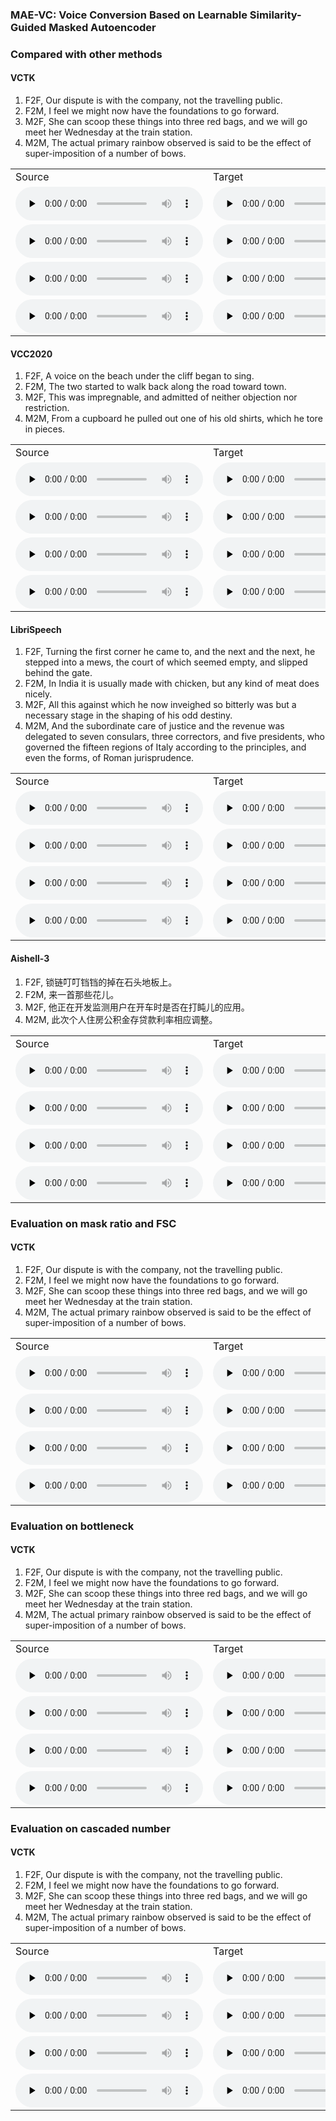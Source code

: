 ### MAE-VC: Voice Conversion Based on Learnable Similarity-Guided Masked Autoencoder
### Compared with other methods
#### VCTK
1. F2F, Our dispute is with the company, not the travelling public.
2. F2M, I feel we might now have the foundations to go forward.
3. M2F, She can scoop these things into three red bags, and we will go meet her Wednesday at the train station. 
4. M2M, The actual primary rainbow observed is said to be the effect of super-imposition of a number of bows. 

<table>
   <tr>
      <td>Source</td>
      <td>Target</td>
      <td>ADAINVC</td>
      <td>AGAINVC</td>
      <td>MediumVC</td>
      <td>FragmentVC</td>
      <td>MAE-VC</td>
   </tr>
   <tr>
      <td><audio id="audio" controls="" preload="none"> <source id="V1_s" src="samples/VCTK/F2F/p303_045.wav"> </audio></td>
      <td><audio id="audio" controls="" preload="none"> <source id="V1_t" src="samples/VCTK/F2F/p280_315.wav"> </audio></td>
      <td><audio id="audio" controls="" preload="none"> <source id="V1_A" src="samples/VCTK/F2F/A_ADAINVC_p303_045TOp280_315.wav"> </audio></td>
      <td><audio id="audio" controls="" preload="none"> <source id="V1_B" src="samples/VCTK/F2F/B_AGAINVC_p303_045TOp280_315.wav"> </audio></td>
      <td><audio id="audio" controls="" preload="none"> <source id="V1_C" src="samples/VCTK/F2F/C_MediumVC_p303_045TOp280_315.wav"> </audio></td>
      <td><audio id="audio" controls="" preload="none"> <source id="V1_D" src="samples/VCTK/F2F/D_FragmentVC_p303_045TOp280_315.wav"> </audio></td>
      <td><audio id="audio" controls="" preload="none"> <source id="V1_E" src="samples/VCTK/F2F/E_MAEVC_p303_045TOp280_315.wav"> </audio></td>
     
   </tr>
   <tr>
      <td><audio id="audio" controls="" preload="none"> <source id="V1_s" src="samples/VCTK/F2M/p239_057.wav"> </audio></td>
      <td><audio id="audio" controls="" preload="none"> <source id="V1_t" src="samples/VCTK/F2M/p252_365.wav"> </audio></td>
      <td><audio id="audio" controls="" preload="none"> <source id="V1_A" src="samples/VCTK/F2M/A_ADAINVC_p239_057TOp252_365.wav"> </audio></td>
      <td><audio id="audio" controls="" preload="none"> <source id="V1_B" src="samples/VCTK/F2M/B_AGAINVC_p239_057TOp252_365.wav"> </audio></td>
      <td><audio id="audio" controls="" preload="none"> <source id="V1_C" src="samples/VCTK/F2M/C_MediumVC_p239_057TOp252_365.wav"> </audio></td>
      <td><audio id="audio" controls="" preload="none"> <source id="V1_D" src="samples/VCTK/F2M/D_FragmentVC_p239_057TOp252_365.wav"> </audio></td>
      <td><audio id="audio" controls="" preload="none"> <source id="V1_E" src="samples/VCTK/F2M/E_MAEVC_p239_057TOp252_365.wav"> </audio></td>
   </tr>
   <tr>
      <td><audio id="audio" controls="" preload="none"> <source id="V1_s" src="samples/VCTK/M2F/p232_005.wav"> </audio></td>
      <td><audio id="audio" controls="" preload="none"> <source id="V1_t" src="samples/VCTK/M2F/p308_329.wav"> </audio></td>
      <td><audio id="audio" controls="" preload="none"> <source id="V1_A" src="samples/VCTK/M2F/A_ADAINVC_p232_005TOp308_329.wav"> </audio></td>
      <td><audio id="audio" controls="" preload="none"> <source id="V1_B" src="samples/VCTK/M2F/B_AGAINVC_p232_005TOp308_329.wav"> </audio></td>
      <td><audio id="audio" controls="" preload="none"> <source id="V1_C" src="samples/VCTK/M2F/C_MediumVC_p232_005TOp308_329.wav"> </audio></td>
      <td><audio id="audio" controls="" preload="none"> <source id="V1_D" src="samples/VCTK/M2F/D_FragmentVC_p232_005TOp308_329.wav"> </audio></td>
      <td><audio id="audio" controls="" preload="none"> <source id="V1_E" src="samples/VCTK/M2F/E_MAEVC_p232_005TOp308_329.wav"> </audio></td>
   </tr>
   <tr>
      <td><audio id="audio" controls="" preload="none"> <source id="V1_s" src="samples/VCTK/M2M/p246_022.wav"> </audio></td>
      <td><audio id="audio" controls="" preload="none"> <source id="V1_t" src="samples/VCTK/M2M/p245_093.wav"> </audio></td>
      <td><audio id="audio" controls="" preload="none"> <source id="V1_A" src="samples/VCTK/M2M/A_ADAINVC_p246_022TOp245_093.wav"> </audio></td>
      <td><audio id="audio" controls="" preload="none"> <source id="V1_B" src="samples/VCTK/M2M/B_AGAINVC_p246_022TOp245_093.wav"> </audio></td>
      <td><audio id="audio" controls="" preload="none"> <source id="V1_C" src="samples/VCTK/M2M/C_MediumVC_p246_022TOp245_093.wav"> </audio></td>
      <td><audio id="audio" controls="" preload="none"> <source id="V1_D" src="samples/VCTK/M2M/D_FragmentVC_p246_022TOp245_093.wav"> </audio></td>
      <td><audio id="audio" controls="" preload="none"> <source id="V1_E" src="samples/VCTK/M2M/E_MAEVC_p246_022TOp245_093.wav"> </audio></td>
   </tr>
   
</table>

#### VCC2020
1. F2F, A voice on the beach under the cliff began to sing.
2. F2M, The two started to walk back along the road toward town.
3. M2F, This was impregnable, and admitted of neither objection nor restriction.
4. M2M, From a cupboard he pulled out one of his old shirts, which he tore in pieces.

<table>
   <tr>
      <td>Source</td>
      <td>Target</td>
      <td>ADAINVC</td>
      <td>AGAINVC</td>
      <td>MediumVC</td>
      <td>FragmentVC</td>
      <td>MAE-VC</td>
   </tr>
   <tr>
      <td><audio id="audio" controls="" preload="none"> <source id="V1_s" src="samples/VCC/F2F/SEF1_E10054.wav"> </audio></td>
      <td><audio id="audio" controls="" preload="none"> <source id="V1_t" src="samples/VCC/F2F/SEF2_E10028.wav"> </audio></td>
      <td><audio id="audio" controls="" preload="none"> <source id="V1_A" src="samples/VCC/F2F/A_ADAINVC_SEF1_E10054TOSEF2_E10028.wav"> </audio></td>
      <td><audio id="audio" controls="" preload="none"> <source id="V1_B" src="samples/VCC/F2F/B_AGAINVC_SEF1_E10054TOSEF2_E10028.wav"> </audio></td>
      <td><audio id="audio" controls="" preload="none"> <source id="V1_C" src="samples/VCC/F2F/C_MediumVC_SEF1_E10054TOSEF2_E10028.wav"> </audio></td>
      <td><audio id="audio" controls="" preload="none"> <source id="V1_D" src="samples/VCC/F2F/D_FragmentVC_SEF1_E10054TOSEF2_E10028.wav"> </audio></td>
      <td><audio id="audio" controls="" preload="none"> <source id="V1_E" src="samples/VCC/F2F/E_MAEVC_SEF1_E10054TOSEF2_E10028.wav"> </audio></td>
     
   </tr>
   <tr>
      <td><audio id="audio" controls="" preload="none"> <source id="V1_s" src="samples/VCC/F2M/SEF1_E10023.wav"> </audio></td>
      <td><audio id="audio" controls="" preload="none"> <source id="V1_t" src="samples/VCC/F2M/TEM2_E20019.wav"> </audio></td>
      <td><audio id="audio" controls="" preload="none"> <source id="V1_A" src="samples/VCC/F2M/A_ADAINVC_SEF1_E10023TOTEM2_E20019.wav"> </audio></td>
      <td><audio id="audio" controls="" preload="none"> <source id="V1_B" src="samples/VCC/F2M/B_AGAINVC_SEF1_E10023TOTEM2_E20019.wav"> </audio></td>
      <td><audio id="audio" controls="" preload="none"> <source id="V1_C" src="samples/VCC/F2M/C_MediumVC_SEF1_E10023TOTEM2_E20019.wav"> </audio></td>
      <td><audio id="audio" controls="" preload="none"> <source id="V1_D" src="samples/VCC/F2M/D_FragmentVC_SEF1_E10023TOTEM2_E20019.wav"> </audio></td>
      <td><audio id="audio" controls="" preload="none"> <source id="V1_E" src="samples/VCC/F2M/E_MAEVC_SEF1_E10023TOTEM2_E20019.wav"> </audio></td>
   </tr>
   <tr>
      <td><audio id="audio" controls="" preload="none"> <source id="V1_s" src="samples/VCC/M2F/SEM1_E10012.wav"> </audio></td>
      <td><audio id="audio" controls="" preload="none"> <source id="V1_t" src="samples/VCC/M2F/TEF2_E10056.wav"> </audio></td>
      <td><audio id="audio" controls="" preload="none"> <source id="V1_A" src="samples/VCC/M2F/A_ADAINVC_SEM1_E10012TOTEF2_E10056.wav"> </audio></td>
      <td><audio id="audio" controls="" preload="none"> <source id="V1_B" src="samples/VCC/M2F/B_AGAINVC_SEM1_E10012TOTEF2_E10056.wav"> </audio></td>
      <td><audio id="audio" controls="" preload="none"> <source id="V1_C" src="samples/VCC/M2F/C_MediumVC_SEM1_E10012TOTEF2_E10056.wav"> </audio></td>
      <td><audio id="audio" controls="" preload="none"> <source id="V1_D" src="samples/VCC/M2F/D_FragmentVC_SEM1_E10012TOTEF2_E10056.wav"> </audio></td>
      <td><audio id="audio" controls="" preload="none"> <source id="V1_E" src="samples/VCC/M2F/E_MAEVC_SEM1_E10012TOTEF2_E10056.wav"> </audio></td>
   </tr>
   <tr>
      <td><audio id="audio" controls="" preload="none"> <source id="V1_s" src="samples/VCC/M2M/SEM1_E10001.wav"> </audio></td>
      <td><audio id="audio" controls="" preload="none"> <source id="V1_t" src="samples/VCC/M2M/TEM2_E10056.wav"> </audio></td>
      <td><audio id="audio" controls="" preload="none"> <source id="V1_A" src="samples/VCC/M2M/A_ADAINVC_SEM1_E10001TOTEM2_E10056.wav"> </audio></td>
      <td><audio id="audio" controls="" preload="none"> <source id="V1_B" src="samples/VCC/M2M/B_AGAINVC_SEM1_E10001TOTEM2_E10056.wav"> </audio></td>
      <td><audio id="audio" controls="" preload="none"> <source id="V1_C" src="samples/VCC/M2M/C_MediumVC_SEM1_E10001TOTEM2_E10056.wav"> </audio></td>
      <td><audio id="audio" controls="" preload="none"> <source id="V1_D" src="samples/VCC/M2M/D_FragmentVC_SEM1_E10001TOTEM2_E10056.wav"> </audio></td>
      <td><audio id="audio" controls="" preload="none"> <source id="V1_E" src="samples/VCC/M2M/E_MAEVC_SEM1_E10001TOTEM2_E10056.wav"> </audio></td>
   </tr>
   
</table>

#### LibriSpeech
1. F2F, Turning the first corner he came to, and the next and the next, he stepped into a mews, the court of which seemed empty, and slipped behind the gate.
2. F2M, In India it is usually made with chicken, but any kind of meat does nicely.
3. M2F, All this against which he now inveighed so bitterly was but a necessary stage in the shaping of his odd destiny.
4. M2M, And the subordinate care of justice and the revenue was delegated to seven consulars, three correctors, and five presidents, who governed the fifteen regions of Italy according to the principles, and even the forms, of Roman jurisprudence.
<table>
   <tr>
      <td>Source</td>
      <td>Target</td>
      <td>ADAINVC</td>
      <td>AGAINVC</td>
      <td>MediumVC</td>
      <td>FragmentVC</td>
      <td>MAE-VC</td>
   </tr>
   <tr>
      <td><audio id="audio" controls="" preload="none"> <source id="V1_s" src="samples/LibriSpeech/F2F/6426_64290_000085_000001.wav"> </audio></td>
      <td><audio id="audio" controls="" preload="none"> <source id="V1_t" src="samples/LibriSpeech/F2F/8193_116804_000036_000003.wav"> </audio></td>
      <td><audio id="audio" controls="" preload="none"> <source id="V1_A" src="samples/LibriSpeech/F2F/A_ADAINVC_6426_64290_000085_000001TO8193_116804_000036_000003.wav"> </audio></td>
      <td><audio id="audio" controls="" preload="none"> <source id="V1_B" src="samples/LibriSpeech/F2F/B_AGAINVC_6426_64290_000085_000001TO8193_116804_000036_000003.wav"> </audio></td>
      <td><audio id="audio" controls="" preload="none"> <source id="V1_C" src="samples/LibriSpeech/F2F/C_MediumVC_6426_64290_000085_000001TO8193_116804_000036_000003.wav"> </audio></td>
      <td><audio id="audio" controls="" preload="none"> <source id="V1_D" src="samples/LibriSpeech/F2F/D_FragmentVC_6426_64290_000085_000001TO8193_116804_000036_000003.wav"> </audio></td>
      <td><audio id="audio" controls="" preload="none"> <source id="V1_E" src="samples/LibriSpeech/F2F/E_MAEVC_6426_64290_000085_000001TO8193_116804_000036_000003.wav"> </audio></td>
     
   </tr>
   <tr>
      <td><audio id="audio" controls="" preload="none"> <source id="V1_s" src="samples/LibriSpeech/F2M/1335_163935_000019_000004.wav"> </audio></td>
      <td><audio id="audio" controls="" preload="none"> <source id="V1_t" src="samples/LibriSpeech/F2M/8011_280922_000015_000006.wav"> </audio></td>
      <td><audio id="audio" controls="" preload="none"> <source id="V1_A" src="samples/LibriSpeech/F2M/A_ADAINVC_1335_163935_000019_000004TO8011_280922_000015_000006.wav"> </audio></td>
      <td><audio id="audio" controls="" preload="none"> <source id="V1_B" src="samples/LibriSpeech/F2M/B_AGAINVC_1335_163935_000019_000004TO8011_280922_000015_000006.wav"> </audio></td>
      <td><audio id="audio" controls="" preload="none"> <source id="V1_C" src="samples/LibriSpeech/F2M/C_MediumVC_1335_163935_000019_000004TO8011_280922_000015_000006.wav"> </audio></td>
      <td><audio id="audio" controls="" preload="none"> <source id="V1_D" src="samples/LibriSpeech/F2M/D_FragmentVC_1335_163935_000019_000004TO8011_280922_000015_000006.wav"> </audio></td>
      <td><audio id="audio" controls="" preload="none"> <source id="V1_E" src="samples/LibriSpeech/F2M/E_MAEVC_1335_163935_000019_000004TO8011_280922_000015_000006.wav"> </audio></td>
   </tr>
   <tr>
      <td><audio id="audio" controls="" preload="none"> <source id="V1_s" src="samples/LibriSpeech/M2F/1283_129808_000043_000001.wav"> </audio></td>
      <td><audio id="audio" controls="" preload="none"> <source id="V1_t" src="samples/LibriSpeech/M2F/2254_152831_000004_000000.wav"> </audio></td>
      <td><audio id="audio" controls="" preload="none"> <source id="V1_A" src="samples/LibriSpeech/M2F/A_ADAINVC_1283_129808_000043_000001TO2254_152831_000004_000000.wav"> </audio></td>
      <td><audio id="audio" controls="" preload="none"> <source id="V1_B" src="samples/LibriSpeech/M2F/B_AGAINVC_1283_129808_000043_000001TO2254_152831_000004_000000.wav"> </audio></td>
      <td><audio id="audio" controls="" preload="none"> <source id="V1_C" src="samples/LibriSpeech/M2F/C_MediumVC_1283_129808_000043_000001TO2254_152831_000004_000000.wav"> </audio></td>
      <td><audio id="audio" controls="" preload="none"> <source id="V1_D" src="samples/LibriSpeech/M2F/D_FragmentVC_1283_129808_000043_000001TO2254_152831_000004_000000.wav"> </audio></td>
      <td><audio id="audio" controls="" preload="none"> <source id="V1_E" src="samples/LibriSpeech/M2F/E_MAEVC_1283_129808_000043_000001TO2254_152831_000004_000000.wav"> </audio></td>
   </tr>
   <tr>
      <td><audio id="audio" controls="" preload="none"> <source id="V1_s" src="samples/LibriSpeech/M2M/1874_143361_000011_000007.wav"> </audio></td>
      <td><audio id="audio" controls="" preload="none"> <source id="V1_t" src="samples/LibriSpeech/M2M/4243_14929_000012_000000.wav"> </audio></td>
      <td><audio id="audio" controls="" preload="none"> <source id="V1_A" src="samples/LibriSpeech/M2M/A_ADAINVC_1874_143361_000011_000007TO4243_14929_000012_000000.wav"> </audio></td>
      <td><audio id="audio" controls="" preload="none"> <source id="V1_B" src="samples/LibriSpeech/M2M/B_AGAINVC_1874_143361_000011_000007TO4243_14929_000012_000000.wav"> </audio></td>
      <td><audio id="audio" controls="" preload="none"> <source id="V1_C" src="samples/LibriSpeech/M2M/C_MediumVC_1874_143361_000011_000007TO4243_14929_000012_000000.wav"> </audio></td>
      <td><audio id="audio" controls="" preload="none"> <source id="V1_D" src="samples/LibriSpeech/M2M/D_FragmentVC_1874_143361_000011_000007TO4243_14929_000012_000000.wav"> </audio></td>
      <td><audio id="audio" controls="" preload="none"> <source id="V1_E" src="samples/LibriSpeech/M2M/E_MAEVC_1874_143361_000011_000007TO4243_14929_000012_000000.wav"> </audio></td>
   </tr>
   
</table>


#### Aishell-3
1. F2F, 锁链叮叮铛铛的掉在石头地板上。
2. F2M, 来一首那些花儿。
3. M2F, 他正在开发监测用户在开车时是否在打盹儿的应用。
4. M2M, 此次个人住房公积金存贷款利率相应调整。

<table>
   <tr>
      <td>Source</td>
      <td>Target</td>
      <td>ADAINVC</td>
      <td>AGAINVC</td>
      <td>MediumVC</td>
      <td>FragmentVC</td>
      <td>MAE-VC</td>
   </tr>
   <tr>
      <td><audio id="audio" controls="" preload="none"> <source id="V1_s" src="samples/Aishell/F2F/SSB00800116.wav"> </audio></td>
      <td><audio id="audio" controls="" preload="none"> <source id="V1_t" src="samples/Aishell/F2F/SSB06140066.wav"> </audio></td>
      <td><audio id="audio" controls="" preload="none"> <source id="V1_A" src="samples/Aishell/F2F/A_ADAINVC_SSB00800116TOSSB06140066.wav"> </audio></td>
      <td><audio id="audio" controls="" preload="none"> <source id="V1_B" src="samples/Aishell/F2F/B_AGAINVC_SSB00800116TOSSB06140066.wav"> </audio></td>
      <td><audio id="audio" controls="" preload="none"> <source id="V1_C" src="samples/Aishell/F2F/C_MediumVC_SSB00800116TOSSB06140066.wav"> </audio></td>
      <td><audio id="audio" controls="" preload="none"> <source id="V1_D" src="samples/Aishell/F2F/D_FragmentVC_SSB00800116TOSSB06140066.wav"> </audio></td>
      <td><audio id="audio" controls="" preload="none"> <source id="V1_E" src="samples/Aishell/F2F/E_MAEVC_SSB00800116TOSSB06140066.wav"> </audio></td>
     
   </tr>
   <tr>
      <td><audio id="audio" controls="" preload="none"> <source id="V1_s" src="samples/Aishell/F2M/SSB01120062.wav"> </audio></td>
      <td><audio id="audio" controls="" preload="none"> <source id="V1_t" src="samples/Aishell/F2M/SSB06290090.wav"> </audio></td>
      <td><audio id="audio" controls="" preload="none"> <source id="V1_A" src="samples/Aishell/F2M/A_ADAINVC_SSB01120062TOSSB06290090.wav"> </audio></td>
      <td><audio id="audio" controls="" preload="none"> <source id="V1_B" src="samples/Aishell/F2M/B_AGAINVC_SSB01120062TOSSB06290090.wav"> </audio></td>
      <td><audio id="audio" controls="" preload="none"> <source id="V1_C" src="samples/Aishell/F2M/C_MediumVC_SSB01120062TOSSB06290090.wav"> </audio></td>
      <td><audio id="audio" controls="" preload="none"> <source id="V1_D" src="samples/Aishell/F2M/D_FragmentVC_SSB01120062TOSSB06290090.wav"> </audio></td>
      <td><audio id="audio" controls="" preload="none"> <source id="V1_E" src="samples/Aishell/F2M/E_MAEVC_SSB01120062TOSSB06290090.wav"> </audio></td>
   </tr>
   <tr>
      <td><audio id="audio" controls="" preload="none"> <source id="V1_s" src="samples/Aishell/M2F/SSB00730171.wav"> </audio></td>
      <td><audio id="audio" controls="" preload="none"> <source id="V1_t" src="samples/Aishell/M2F/SSB18280217.wav"> </audio></td>
      <td><audio id="audio" controls="" preload="none"> <source id="V1_A" src="samples/Aishell/M2F/A_ADAINVC_SSB00730171TOSSB18280217.wav"> </audio></td>
      <td><audio id="audio" controls="" preload="none"> <source id="V1_B" src="samples/Aishell/M2F/B_AGAINVC_SSB00730171TOSSB18280217.wav"> </audio></td>
      <td><audio id="audio" controls="" preload="none"> <source id="V1_C" src="samples/Aishell/M2F/C_MediumVC_SSB00730171TOSSB18280217.wav"> </audio></td>
      <td><audio id="audio" controls="" preload="none"> <source id="V1_D" src="samples/Aishell/M2F/D_FragmentVC_SSB00730171TOSSB18280217.wav"> </audio></td>
      <td><audio id="audio" controls="" preload="none"> <source id="V1_E" src="samples/Aishell/M2F/E_MAEVC_SSB00730171TOSSB18280217.wav"> </audio></td>
   </tr>
   <tr>
      <td><audio id="audio" controls="" preload="none"> <source id="V1_s" src="samples/Aishell/M2M/SSB02410476.wav"> </audio></td>
      <td><audio id="audio" controls="" preload="none"> <source id="V1_t" src="samples/Aishell/M2M/SSB18630063.wav"> </audio></td>
      <td><audio id="audio" controls="" preload="none"> <source id="V1_A" src="samples/Aishell/M2M/A_ADAINVC_SSB02410476TOSSB18630063.wav"> </audio></td>
      <td><audio id="audio" controls="" preload="none"> <source id="V1_B" src="samples/Aishell/M2M/B_AGAINVC_SSB02410476TOSSB18630063.wav"> </audio></td>
      <td><audio id="audio" controls="" preload="none"> <source id="V1_C" src="samples/Aishell/M2M/C_MediumVC_SSB02410476TOSSB18630063.wav"> </audio></td>
      <td><audio id="audio" controls="" preload="none"> <source id="V1_D" src="samples/Aishell/M2M/D_FragmentVC_SSB02410476TOSSB18630063.wav"> </audio></td>
      <td><audio id="audio" controls="" preload="none"> <source id="V1_E" src="samples/Aishell/M2M/E_MAEVC_SSB02410476TOSSB18630063.wav"> </audio></td>
   </tr>
   
</table>


### Evaluation on mask ratio and FSC
#### VCTK
1. F2F, Our dispute is with the company, not the travelling public.
2. F2M, I feel we might now have the foundations to go forward.
3. M2F, She can scoop these things into three red bags, and we will go meet her Wednesday at the train station. 
4. M2M, The actual primary rainbow observed is said to be the effect of super-imposition of a number of bows. 

<table>
   <tr>
      <td>Source</td>
      <td>Target</td>
      <td>Base_4c_16b_0r_w/o FSC</td>
      <td>Base_4c_16b_50r_w/o FSC</td>
      <td>Base_4c_16b_90r_w/o FSC</td>
      <td>Base_4c_16b_0r_FSC</td>
      <td>Base_4c_16b_50r_FSC</td>
      <td>Base_4c_16b_90r_FSC</td>
   </tr>
   <tr>
      <td><audio id="audio" controls="" preload="none"> <source id="V1_s" src="samples/FSC/F2F/1/p303_045.wav"> </audio></td>
      <td><audio id="audio" controls="" preload="none"> <source id="V1_t" src="samples/FSC/F2F/1/p280_315.wav"> </audio></td>
      <td><audio id="audio" controls="" preload="none"> <source id="V1_A" src="samples/FSC/F2F/1/0r_no_p303_045TOp280_315.wav"> </audio></td>
      <td><audio id="audio" controls="" preload="none"> <source id="V1_B" src="samples/FSC/F2F/1/50r_no_p303_045TOp280_315.wav"> </audio></td>
      <td><audio id="audio" controls="" preload="none"> <source id="V1_C" src="samples/FSC/F2F/1/90r_no_p303_045TOp280_315.wav"> </audio></td>
      <td><audio id="audio" controls="" preload="none"> <source id="V1_D" src="samples/FSC/F2F/1/0r_p303_045TOp280_315.wav"> </audio></td>
      <td><audio id="audio" controls="" preload="none"> <source id="V1_E" src="samples/FSC/F2F/1/50r_p303_045TOp280_315.wav"> </audio></td>
      <td><audio id="audio" controls="" preload="none"> <source id="V1_F" src="samples/FSC/F2F/1/90r_p303_045TOp280_315.wav"> </audio></td>
     
   </tr>
   <tr>
      <td><audio id="audio" controls="" preload="none"> <source id="V1_s" src="samples/FSC/F2M/1/p239_057.wav"> </audio></td>
      <td><audio id="audio" controls="" preload="none"> <source id="V1_t" src="samples/FSC/F2M/1/p252_365.wav"> </audio></td>
      <td><audio id="audio" controls="" preload="none"> <source id="V1_A" src="samples/FSC/F2M/1/0r_no_p239_057TOp252_365.wav"> </audio></td>
      <td><audio id="audio" controls="" preload="none"> <source id="V1_B" src="samples/FSC/F2M/1/50r_no_p239_057TOp252_365.wav"> </audio></td>
      <td><audio id="audio" controls="" preload="none"> <source id="V1_C" src="samples/FSC/F2M/1/90r_no_p239_057TOp252_365.wav"> </audio></td>
      <td><audio id="audio" controls="" preload="none"> <source id="V1_D" src="samples/FSC/F2M/1/0r_p239_057TOp252_365.wav"> </audio></td>
      <td><audio id="audio" controls="" preload="none"> <source id="V1_E" src="samples/FSC/F2M/1/50r_p239_057TOp252_365.wav"> </audio></td>
      <td><audio id="audio" controls="" preload="none"> <source id="V1_F" src="samples/FSC/F2M/1/90r_p239_057TOp252_365.wav"> </audio></td>
   </tr>
   <tr>
      <td><audio id="audio" controls="" preload="none"> <source id="V1_s" src="samples/FSC/M2F/1/p232_005.wav"> </audio></td>
      <td><audio id="audio" controls="" preload="none"> <source id="V1_t" src="samples/FSC/M2F/1/p308_329.wav"> </audio></td>
      <td><audio id="audio" controls="" preload="none"> <source id="V1_A" src="samples/FSC/M2F/1/0r_no_p232_005TOp308_329.wav"> </audio></td>
      <td><audio id="audio" controls="" preload="none"> <source id="V1_B" src="samples/FSC/M2F/1/50r_no_p232_005TOp308_329.wav"> </audio></td>
      <td><audio id="audio" controls="" preload="none"> <source id="V1_C" src="samples/FSC/M2F/1/90r_no_p232_005TOp308_329.wav"> </audio></td>
      <td><audio id="audio" controls="" preload="none"> <source id="V1_D" src="samples/FSC/M2F/1/0r_p232_005TOp308_329.wav"> </audio></td>
      <td><audio id="audio" controls="" preload="none"> <source id="V1_E" src="samples/FSC/M2F/1/50r_p232_005TOp308_329.wav"> </audio></td>
      <td><audio id="audio" controls="" preload="none"> <source id="V1_F" src="samples/FSC/M2F/1/90r_p232_005TOp308_329.wav"> </audio></td>
   </tr>
   <tr>
      <td><audio id="audio" controls="" preload="none"> <source id="V1_s" src="samples/FSC/M2M/1/p246_022.wav"> </audio></td>
      <td><audio id="audio" controls="" preload="none"> <source id="V1_t" src="samples/FSC/M2M/1/p245_093.wav"> </audio></td>
      <td><audio id="audio" controls="" preload="none"> <source id="V1_A" src="samples/FSC/M2M/1/0r_no_p246_022TOp245_093.wav"> </audio></td>
      <td><audio id="audio" controls="" preload="none"> <source id="V1_B" src="samples/FSC/M2M/1/50r_no_p246_022TOp245_093.wav"> </audio></td>
      <td><audio id="audio" controls="" preload="none"> <source id="V1_C" src="samples/FSC/M2M/1/90r_no_p246_022TOp245_093.wav"> </audio></td>
      <td><audio id="audio" controls="" preload="none"> <source id="V1_D" src="samples/FSC/M2M/1/0r_p246_022TOp245_093.wav"> </audio></td>
      <td><audio id="audio" controls="" preload="none"> <source id="V1_E" src="samples/FSC/M2M/1/50r_p246_022TOp245_093.wav"> </audio></td>
      <td><audio id="audio" controls="" preload="none"> <source id="V1_F" src="samples/FSC/M2M/1/90r_p246_022TOp245_093.wav"> </audio></td>
   </tr>
   
</table>


### Evaluation on bottleneck
#### VCTK
1. F2F, Our dispute is with the company, not the travelling public.
2. F2M, I feel we might now have the foundations to go forward.
3. M2F, She can scoop these things into three red bags, and we will go meet her Wednesday at the train station. 
4. M2M, The actual primary rainbow observed is said to be the effect of super-imposition of a number of bows. 

<table>
   <tr>
      <td>Source</td>
      <td>Target</td>
      <td>Base_4c_2b_50r</td>
      <td>Base_4c_4b_50r</td>
      <td>Base_4c_8b_50r</td>
      <td>Base_4c_16b_50r</td>
      <td>Base_4c_36b_50r</td>
   </tr>
   <tr>
      <td><audio id="audio" controls="" preload="none"> <source id="V1_s" src="samples/bot/F2F/1/p303_045.wav"> </audio></td>
      <td><audio id="audio" controls="" preload="none"> <source id="V1_t" src="samples/bot/F2F/1/p280_315.wav"> </audio></td>
      <td><audio id="audio" controls="" preload="none"> <source id="V1_A" src="samples/bot/F2F/1/2b_p303_045TOp280_315.wav"> </audio></td>
      <td><audio id="audio" controls="" preload="none"> <source id="V1_B" src="samples/bot/F2F/1/4b_p303_045TOp280_315.wav"> </audio></td>
      <td><audio id="audio" controls="" preload="none"> <source id="V1_C" src="samples/bot/F2F/1/8b_p303_045TOp280_315.wav"> </audio></td>
      <td><audio id="audio" controls="" preload="none"> <source id="V1_D" src="samples/bot/F2F/1/16b_p303_045TOp280_315.wav"> </audio></td>
      <td><audio id="audio" controls="" preload="none"> <source id="V1_E" src="samples/bot/F2F/1/36b_p303_045TOp280_315.wav"> </audio></td>
   </tr>
   <tr>
      <td><audio id="audio" controls="" preload="none"> <source id="V1_s" src="samples/bot/F2M/1/p239_057.wav"> </audio></td>
      <td><audio id="audio" controls="" preload="none"> <source id="V1_t" src="samples/bot/F2M/1/p252_365.wav"> </audio></td>
      <td><audio id="audio" controls="" preload="none"> <source id="V1_A" src="samples/bot/F2M/1/2b_p239_057TOp252_365.wav"> </audio></td>
      <td><audio id="audio" controls="" preload="none"> <source id="V1_B" src="samples/bot/F2M/1/4b_p239_057TOp252_365.wav"> </audio></td>
      <td><audio id="audio" controls="" preload="none"> <source id="V1_C" src="samples/bot/F2M/1/8b_p239_057TOp252_365.wav"> </audio></td>
      <td><audio id="audio" controls="" preload="none"> <source id="V1_D" src="samples/bot/F2M/1/16b_p239_057TOp252_365.wav"> </audio></td>
      <td><audio id="audio" controls="" preload="none"> <source id="V1_E" src="samples/bot/F2M/1/36b_p239_057TOp252_365.wav"> </audio></td>
   </tr>
   <tr>
      <td><audio id="audio" controls="" preload="none"> <source id="V1_s" src="samples/bot/M2F/1/p232_005.wav"> </audio></td>
      <td><audio id="audio" controls="" preload="none"> <source id="V1_t" src="samples/bot/M2F/1/p308_329.wav"> </audio></td>
      <td><audio id="audio" controls="" preload="none"> <source id="V1_A" src="samples/bot/M2F/1/2b_p232_005TOp308_329.wav"> </audio></td>
      <td><audio id="audio" controls="" preload="none"> <source id="V1_B" src="samples/bot/M2F/1/4b_p232_005TOp308_329.wav"> </audio></td>
      <td><audio id="audio" controls="" preload="none"> <source id="V1_C" src="samples/bot/M2F/1/8b_p232_005TOp308_329.wav"> </audio></td>
      <td><audio id="audio" controls="" preload="none"> <source id="V1_D" src="samples/bot/M2F/1/16b_p232_005TOp308_329.wav"> </audio></td>
      <td><audio id="audio" controls="" preload="none"> <source id="V1_E" src="samples/bot/M2F/1/36b_p232_005TOp308_329.wav"> </audio></td>
   </tr>
   <tr>
      <td><audio id="audio" controls="" preload="none"> <source id="V1_s" src="samples/bot/M2M/1/p246_022.wav"> </audio></td>
      <td><audio id="audio" controls="" preload="none"> <source id="V1_t" src="samples/bot/M2M/1/p245_093.wav"> </audio></td>
      <td><audio id="audio" controls="" preload="none"> <source id="V1_A" src="samples/bot/M2M/1/2b_p246_022TOp245_093.wav"> </audio></td>
      <td><audio id="audio" controls="" preload="none"> <source id="V1_B" src="samples/bot/M2M/1/4b_p246_022TOp245_093.wav"> </audio></td>
      <td><audio id="audio" controls="" preload="none"> <source id="V1_C" src="samples/bot/M2M/1/8b_p246_022TOp245_093.wav"> </audio></td>
      <td><audio id="audio" controls="" preload="none"> <source id="V1_D" src="samples/bot/M2M/1/16b_p246_022TOp245_093.wav"> </audio></td>
      <td><audio id="audio" controls="" preload="none"> <source id="V1_E" src="samples/bot/M2M/1/36b_p246_022TOp245_093.wav"> </audio></td>
   </tr>
   
</table>


### Evaluation on cascaded number
#### VCTK
1. F2F, Our dispute is with the company, not the travelling public.
2. F2M, I feel we might now have the foundations to go forward.
3. M2F, She can scoop these things into three red bags, and we will go meet her Wednesday at the train station. 
4. M2M, The actual primary rainbow observed is said to be the effect of super-imposition of a number of bows. 

<table>
   <tr>
      <td>Source</td>
      <td>Target</td>
      <td>Base_1c_2b_50r</td>
      <td>Base_2c_4b_50r</td>
      <td>Base_4c_8b_50r</td>
      <td>Base_6c_16b_50r</td>
      <td>Base_8c_36b_50r</td>
   </tr>
   <tr>
      <td><audio id="audio" controls="" preload="none"> <source id="V1_s" src="samples/cascaded/F2F/1_on/p303_045.wav"> </audio></td>
      <td><audio id="audio" controls="" preload="none"> <source id="V1_t" src="samples/cascaded/F2F/1_on/p280_315.wav"> </audio></td>
      <td><audio id="audio" controls="" preload="none"> <source id="V1_A" src="samples/cascaded/F2F/1_on/1c_p303_045TOp280_315.wav"> </audio></td>
      <td><audio id="audio" controls="" preload="none"> <source id="V1_B" src="samples/cascaded/F2F/1_on/2c_p303_045TOp280_315.wav"> </audio></td>
      <td><audio id="audio" controls="" preload="none"> <source id="V1_C" src="samples/cascaded/F2F/1_on/4c_p303_045TOp280_315.wav"> </audio></td>
      <td><audio id="audio" controls="" preload="none"> <source id="V1_D" src="samples/cascaded/F2F/1_on/6c_p303_045TOp280_315.wav"> </audio></td>
      <td><audio id="audio" controls="" preload="none"> <source id="V1_E" src="samples/cascaded/F2F/1_on/8c_p303_045TOp280_315.wav"> </audio></td>
   </tr>
   <tr>
      <td><audio id="audio" controls="" preload="none"> <source id="V1_s" src="samples/cascaded/F2M/1_on/p239_057.wav"> </audio></td>
      <td><audio id="audio" controls="" preload="none"> <source id="V1_t" src="samples/cascaded/F2M/1_on/p252_365.wav"> </audio></td>
      <td><audio id="audio" controls="" preload="none"> <source id="V1_A" src="samples/cascaded/F2M/1_on/1c_p239_057TOp252_365.wav"> </audio></td>
      <td><audio id="audio" controls="" preload="none"> <source id="V1_B" src="samples/cascaded/F2M/1_on/2c_p239_057TOp252_365.wav"> </audio></td>
      <td><audio id="audio" controls="" preload="none"> <source id="V1_C" src="samples/cascaded/F2M/1_on/4c_p239_057TOp252_365.wav"> </audio></td>
      <td><audio id="audio" controls="" preload="none"> <source id="V1_D" src="samples/cascaded/F2M/1_on/6c_p239_057TOp252_365.wav"> </audio></td>
      <td><audio id="audio" controls="" preload="none"> <source id="V1_E" src="samples/cascaded/F2M/1_on/8c_p239_057TOp252_365.wav"> </audio></td>
   </tr>
   <tr>
      <td><audio id="audio" controls="" preload="none"> <source id="V1_s" src="samples/cascaded/M2F/1_on/p232_005.wav"> </audio></td>
      <td><audio id="audio" controls="" preload="none"> <source id="V1_t" src="samples/cascaded/M2F/1_on/p308_329.wav"> </audio></td>
      <td><audio id="audio" controls="" preload="none"> <source id="V1_A" src="samples/cascaded/M2F/1_on/1c_p232_005TOp308_329.wav"> </audio></td>
      <td><audio id="audio" controls="" preload="none"> <source id="V1_B" src="samples/cascaded/M2F/1_on/2c_p232_005TOp308_329.wav"> </audio></td>
      <td><audio id="audio" controls="" preload="none"> <source id="V1_C" src="samples/cascaded/M2F/1_on/4c_p232_005TOp308_329.wav"> </audio></td>
      <td><audio id="audio" controls="" preload="none"> <source id="V1_D" src="samples/cascaded/M2F/1_on/6c_p232_005TOp308_329.wav"> </audio></td>
      <td><audio id="audio" controls="" preload="none"> <source id="V1_E" src="samples/cascaded/M2F/1_on/8c_p232_005TOp308_329.wav"> </audio></td>
   </tr>
   <tr>
      <td><audio id="audio" controls="" preload="none"> <source id="V1_s" src="samples/cascaded/M2M/1_on/p246_022.wav"> </audio></td>
      <td><audio id="audio" controls="" preload="none"> <source id="V1_t" src="samples/cascaded/M2M/1_on/p245_093.wav"> </audio></td>
      <td><audio id="audio" controls="" preload="none"> <source id="V1_A" src="samples/cascaded/M2M/1_on/1c_p246_022TOp245_093.wav"> </audio></td>
      <td><audio id="audio" controls="" preload="none"> <source id="V1_B" src="samples/cascaded/M2M/1_on/2c_p246_022TOp245_093.wav"> </audio></td>
      <td><audio id="audio" controls="" preload="none"> <source id="V1_C" src="samples/cascaded/M2M/1_on/4c_p246_022TOp245_093.wav"> </audio></td>
      <td><audio id="audio" controls="" preload="none"> <source id="V1_D" src="samples/cascaded/M2M/1_on/6c_p246_022TOp245_093.wav"> </audio></td>
      <td><audio id="audio" controls="" preload="none"> <source id="V1_E" src="samples/cascaded/M2M/1_on/8c_p246_022TOp245_093.wav"> </audio></td>
   </tr>
   
</table>
